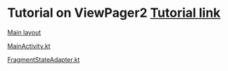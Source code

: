# Tutorial on ViewPager2 [Tutorial link](https://www.raywenderlich.com/8192680-viewpager2-in-android-getting-started)

[Main layout](/31_ViewPager2/app/src/main/res/layout/activity_main.xml)

[MainActivity.kt](/31_ViewPager2/app/src/main/java/com/raywenderlich/android/animaldoppelganger/MainActivity.kt)

[FragmentStateAdapter.kt](/31_ViewPager2/app/src/main/java/com/raywenderlich/android/animaldoppelganger/DoppelgangerAdapter.kt)

